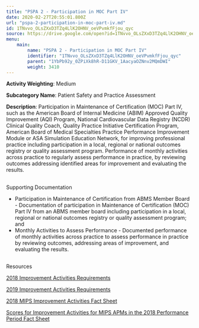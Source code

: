 ```yaml
---
title: "PSPA 2 - Participation in MOC Part IV"
date: 2020-02-27T20:55:01.800Z
url: "pspa-2-participation-in-moc-part-iv.md"
id: 1TNvvo_OLsZXxD3TZq4LlK2OHNV_oeVPvmkfFjou_qyc
source: https://drive.google.com/open?id=1TNvvo_OLsZXxD3TZq4LlK2OHNV_oeVPvmkfFjou_qyc
menu:
    main:
        name: "PSPA 2 - Participation in MOC Part IV"
        identifier: "1TNvvo_OLsZXxD3TZq4LlK2OHNV_oeVPvmkfFjou_qyc"
        parent: "1YbPb92y_0ZPiXk8hR-D11GKV_1AacyaOZNnv2MQmDWI"
        weight: 3410
---
```









**Activity Weighting**: Medium

**Subcategory Name**: Patient Safety and Practice Assessment

**Description**: Participation in Maintenance of Certification (MOC) Part IV, such as the American Board of Internal Medicine (ABIM) Approved Quality Improvement (AQI) Program, National Cardiovascular Data Registry (NCDR) Clinical Quality Coach, Quality Practice Initiative Certification Program, American Board of Medical Specialties Practice Performance Improvement Module or ASA Simulation Education Network, for improving professional practice including participation in a local, regional or national outcomes registry or quality assessment program. Performance of monthly activities across practice to regularly assess performance in practice, by reviewing outcomes addressing identified areas for improvement and evaluating the results.







## 

Supporting Documentation

* Participation in Maintenance of Certification from ABMS Member Board - Documentation of participation in Maintenance of Certification (MOC) Part IV from an ABMS member board including participation in a local, regional or national outcomes registry or quality assessment program; and 
* Monthly Activities to Assess Performance - Documented performance of monthly activities across practice to assess performance in practice by reviewing outcomes, addressing areas of improvement, and evaluating the results.







## 

Resources

[2018 Improvement Activities Requirements](https://qpp.cms.gov/mips/improvement-activities?py=2018)

[2019 Improvement Activities Requirements](https://qpp.cms.gov/mips/improvement-activities?py=2019)

[2018 MIPS Improvement Activities Fact Sheet](https://qpp.cms.gov/resource/2018%20MIPS%20Improvement%20Activities%20Fact%20Sheet)

[Scores for Improvement Activities for MIPS APMs in the 2018 Performance Period Fact Sheet](https://qpp.cms.gov/resource/2018%20MIPS%20APMs%20improvement%20Activities%20scores%20fact%20sheet)

